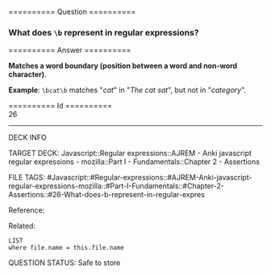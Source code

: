 ========== Question ==========  

### What does `\b` represent in regular expressions?  

========== Answer ==========  

**Matches a word boundary (position between a word and non-word character)**.

**Example**: `\bcat\b` matches "_cat_" in "_The cat sat_", but not in "_category_".

========== Id ==========  
26

---

DECK INFO

TARGET DECK: Javascript::Regular expressions::AJREM - Anki javascript regular expressions - mozilla::Part I - Fundamentals::Chapter 2 - Assertions

FILE TAGS: #Javascript::#Regular-expressions::#AJREM-Anki-javascript-regular-expressions-mozilla::#Part-I-Fundamentals::#Chapter-2-Assertions::#26-What-does-b-represent-in-regular-expres

Reference:

Related:

```dataview
LIST
where file.name = this.file.name
```


QUESTION STATUS: Safe to store
